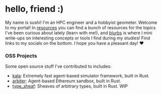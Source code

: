 # hello, friend :)
My name is sushi! I'm an HPC engineer and a hobbyist geometer. Welcome to my portal! In [resources](# "data-page=resources") you can find a bunch of resources for the topics I've been curious about lately (learn with me!), and [blurbs](# "data-page=blurbs") is where I mini write-ups on interesting concepts or tools I find during my studies! Find links to my socials on the bottom. I hope you have a pleasant day! ❤️

### OSS Projects

Some open source stuff I've contributed to includes:

- [kala](https://github.com/FiberedSkies/kala): Extremely fast agent-based simulator framework, built in Rust.
- [arbiter](https://github.com/anthias-labs/arbiter): Agent-based Ethereum sandbox, built in Rust.
- [type_sheaf](https://github.com/Autoparallel/type_sheaf): Sheaves of arbitrary types, built in Rust. WIP
